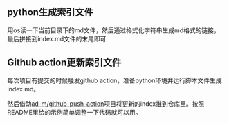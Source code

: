 ## python生成索引文件
用os读一下当前目录下的md文件，然后通过格式化字符串生成md格式的链接，最后拼接到index.md文件的末尾即可

## Github action更新索引文件
每次项目有提交的时候触发github action，准备python环境并运行脚本文件生成index.md。

然后借助[ad-m/github-push-action](https://github.com/ad-m/github-push-action)项目将更新的index推到仓库里。按照README里给的示例简单调整一下代码就可以用。